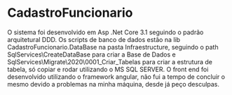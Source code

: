 # CadastroFuncionario

O sistema foi desenvolvido em Asp .Net Core 3.1 seguindo o padrão arquitetural DDD. Os scripts de banco de dados estão na lib CadastroFuncionario.DataBase na pasta Infraestructure, seguindo o path SqlServices\CreateDataBase para criar a Base de Dados e SqlServices\Migrate\2020\0001_Criar_Tabelas para criar a estrutura de tabela, só copiar e rodar utilizando o MS SQL SERVER.
O front end foi desenvolvido utilizando o framework angular, não fui a tempo de concluir o mesmo devido a problemas na minha máquina, desde já peço desculpas.